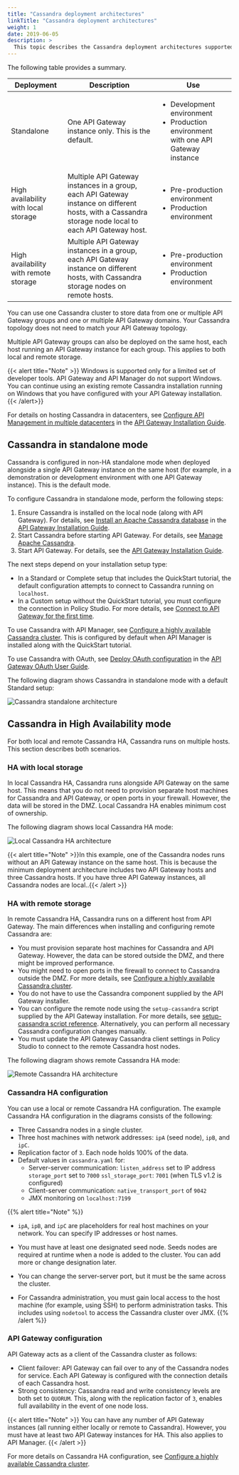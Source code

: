 ```yaml
---
title: "Cassandra deployment architectures"
linkTitle: "Cassandra deployment architectures"
weight: 1
date: 2019-06-05
description: >
  This topic describes the Cassandra deployment architectures supported by API Gateway.
---
```


The following table provides a summary.

|Deployment|Description|Use|
|--- |--- |--- |
|Standalone|One API Gateway instance only. This is the default.|<ul><li>Development environment</li><li>Production environment with one API Gateway instance</li></ul>|
|High availability with local storage|Multiple API Gateway instances in a group, each API Gateway instance on different hosts, with a Cassandra storage node local to each API Gateway host.|<ul><li>Pre-production environment</li><li>Production environment</li></ul>|
|High availability with remote storage|Multiple API Gateway instances in a group, each API Gateway instance on different hosts, with Cassandra storage nodes on remote hosts.|<ul><li>Pre-production environment</li><li>Production environment</li></ul>|

You can use one Cassandra cluster to store data from one or multiple API Gateway groups and one or multiple API Gateway domains. Your Cassandra topology does not need to match your API Gateway topology.

Multiple API Gateway groups can also be deployed on the same host, each
host running an API Gateway instance for each group. This applies to
both local and remote
storage.

{{< alert title="Note" >}}
Windows is supported only for a limited set of developer tools. API Gateway and API Manager do not support Windows. You can continue using an existing remote Cassandra installation running
on Windows that you have configured with your API Gateway installation.
{{< /alert>}}

For details on hosting Cassandra in datacenters, see [Configure API Management in multiple datacenters](/csh?context=303&product=prod-api-gateway-77) in the [API Gateway Installation Guide](/bundle/APIGateway_77_InstallationGuide_allOS_en_HTML5/).

## Cassandra in standalone mode

Cassandra is configured in non-HA standalone mode when deployed
alongside a single API Gateway instance on the same host (for example,
in a demonstration or development environment with one API Gateway
instance). This is the default mode.

To configure Cassandra in standalone mode, perform the following steps:

1.  Ensure Cassandra is installed on the local node (along with API
    Gateway). For details, see [Install an Apache Cassandra
    database](/csh?context=301&product=prod-api-gateway-77) in the [API
    Gateway Installation
    Guide](/bundle/APIGateway_77_InstallationGuide_allOS_en_HTML5/).
2.  Start Cassandra before starting API Gateway. For details, see
    [Manage Apache Cassandra](/docs/api_management/cass_admin/cassandra_manage).
3.  Start API Gateway. For details, see the [API Gateway Installation
    Guide](/bundle/APIGateway_77_InstallationGuide_allOS_en_HTML5/).

The next steps depend on your installation setup type:

  - In a Standard or Complete setup that includes the QuickStart
    tutorial, the default configuration attempts to connect to Cassandra
    running on `localhost`.
  - In a Custom setup without the QuickStart tutorial, you must
    configure the connection in Policy Studio. For more details, see
    [Connect to API Gateway for the first time](/docs/api_management/cass_admin/cassandra_manage#connect-to-api-gateway-for-the-first-time).

To use Cassandra with API Manager, see [Configure a highly available Cassandra cluster](/docs/api_management/cass_admin/cassandra_config). This is configured by
default when API Manager is installed along with the QuickStart
tutorial.

To use Cassandra with OAuth, see [Deploy OAuth configuration](/csh?context=400&product=prod-api-gateway-77) in the [API Gateway OAuth User Guide](/bundle/APIGateway_77_OAuthUserGuide_allOS_en_HTML5/).

The following diagram shows Cassandra in standalone mode with a default
Standard setup:

![Cassandra standalone architecture](/Images/docbook/images/install/cassandra_architecture_standalone.png)

## <span id="Configur4"></span>Cassandra in High Availability mode

For both local and remote Cassandra HA, Cassandra runs on multiple
hosts. This section describes both scenarios.

### HA with local storage

In local Cassandra HA, Cassandra runs alongside API Gateway on the same
host. This means that you do not need to provision separate host
machines for Cassandra and API Gateway, or open ports in your firewall.
However, the data will be stored in the DMZ. Local Cassandra HA enables
minimum cost of ownership.

The following diagram shows local Cassandra HA mode:

![Local Cassandra HA architecture](/Images/docbook/images/install/cassandra_architecture_local.png)

{{< alert title="Note" >}}In this example, one of the Cassandra nodes runs without an API Gateway instance on the same host. This is because the minimum deployment architecture includes two API Gateway hosts and three Cassandra hosts. If you have three API Gateway instances, all Cassandra nodes are local..{{< /alert >}}

### <span id="HA"></span>HA with remote storage

In remote Cassandra HA, Cassandra runs on a different host from API
Gateway. The main differences when installing and configuring remote
Cassandra are:

  - You must provision separate host machines for Cassandra and API
    Gateway. However, the data can be stored outside the DMZ, and there
    might be improved performance.
  - You might need to open ports in the firewall to connect to Cassandra
    outside the DMZ. For more details, see [Configure a highly available Cassandra cluster](../cassandra_config).
  - You do not have to use the Cassandra component supplied by the API
    Gateway installer.
  - You can configure the remote node using the `setup-cassandra` script
    supplied by the API Gateway installation. For more details, see [setup-cassandra script reference](../cassandra_setup_script).
    Alternatively, you can perform all necessary Cassandra configuration
    changes manually.
  - You must update the API Gateway Cassandra client settings in Policy
    Studio to connect to the remote Cassandra host nodes.

The following diagram shows remote Cassandra HA mode:

![Remote Cassandra HA architecture](/Images/docbook/images/install/cassandra_architecture_remote.png)

### Cassandra HA configuration

You can use a local or remote Cassandra HA configuration. The example
Cassandra HA configuration in the diagrams consists of the following:

  - Three Cassandra nodes in a single cluster.
  - Three host machines with network addresses: `ipA` (seed node),
    `ipB`, and `ipC`.
  - Replication factor of `3`. Each node holds 100% of the data.
  - Default values in `cassandra.yaml` for:
      - Server-server communication:
        `listen_address` set to IP address
        `storage_port` set to `7000`
        `ssl_storage_port`: `7001` (when TLS v1.2 is configured)
      - Client-server communication:
        `native_transport_port` of `9042`
      - JMX monitoring on `localhost:7199`

{{% alert title="Note" %}}
- `ipA`, `ipB`, and `ipC` are placeholders for real host machines on your network. You can specify IP addresses or host names.

- You must have at least one designated seed node. Seeds nodes are required at runtime when a node is added to the cluster. You can add more or change designation later.

- You can change the server-server port, but it must be the same across the cluster.

- For Cassandra administration, you must gain local access to the host machine (for example, using SSH) to perform administration tasks. This includes using `nodetool` to access the Cassandra cluster over JMX.
{{% /alert %}}

### API Gateway configuration

API Gateway acts as a client of the Cassandra cluster as follows:

  - Client failover:
    API Gateway can fail over to any of the Cassandra nodes for service.
    Each API Gateway is configured with the connection details of each
    Cassandra host.
  - Strong consistency:
    Cassandra read and write consistency levels are both set to
    `QUORUM`. This, along with the replication factor of `3`, enables
    full availability in the event of one node
loss.

{{< alert title="Note" >}}
You can have any number of API Gateway instances (all running either locally or remote to Cassandra). However, you must have at least two API Gateway instances for HA. This also applies to API Manager.
{{< /alert >}}

For more details on Cassandra HA configuration, see [Configure a highly available Cassandra cluster](../cassandra_config).

